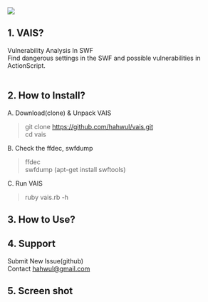 <img src="https://cloud.githubusercontent.com/assets/13212227/26788479/40adde4e-4a48-11e7-83f9-b5e4d02c5470.png">

## 1. VAIS?
Vulnerability Analysis In SWF<br>
Find dangerous settings in the SWF and possible vulnerabilities in ActionScript. <br>
<br>
 
## 2. How to Install?
A. Download(clone) & Unpack VAIS
> git clone https://github.com/hahwul/vais.git<br>
> cd vais<br>

B. Check the ffdec, swfdump<br>
> ffdec<br>
> swfdump (apt-get install swftools) <br>

C. Run VAIS<br>
> ruby vais.rb -h

## 3. How to Use?


## 4. Support
Submit New Issue(github)<br>
Contact hahwul@gmail.com
<br>

## 5. Screen shot

